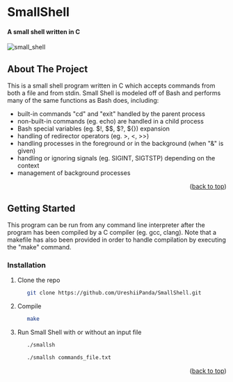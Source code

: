 # SmallShell

#### A small shell written in C

<a name="readme-top"></a>

<!-- smallsh gif -->
![small_shell](https://github.com/UreshiiPanda/SmallShell/assets/39992411/e5b00409-8922-4c6d-b11f-c6a555ac96da)


<!-- ABOUT THE PROJECT -->
## About The Project

This is a small shell program written in C which accepts commands from both a file and from stdin. Small
Shell is modeled off of Bash and performs many of the same functions as Bash does, including:
  - built-in commands "cd" and "exit" handled by the parent process
  - non-built-in commands (eg. echo) are handled in a child process
  - Bash special variables (eg. $!, $$, $?, ${}) expansion
  - handling of redirector operators (eg. >, <, >>)
  - handling processes in the foreground or in the background (when "&" is given)
  - handling or ignoring signals (eg. SIGINT, SIGTSTP) depending on the context
  - management of background processes

<p align="right">(<a href="#readme-top">back to top</a>)</p>



<!-- GETTING STARTED -->
## Getting Started

This program can be run from any command line interpreter after the program has been compiled
by a C compiler (eg. gcc, clang). Note that a makefile has also been provided in order to
handle compilation by executing the "make" command.


### Installation

1. Clone the repo
   ```sh
      git clone https://github.com/UreshiiPanda/SmallShell.git
   ```
3. Compile
   ```sh
      make
   ```
4. Run Small Shell with or without an input file
   ```sh
      ./smallsh
   ```
   ```sh
      ./smallsh commands_file.txt
   ```


<p align="right">(<a href="#readme-top">back to top</a>)</p>
